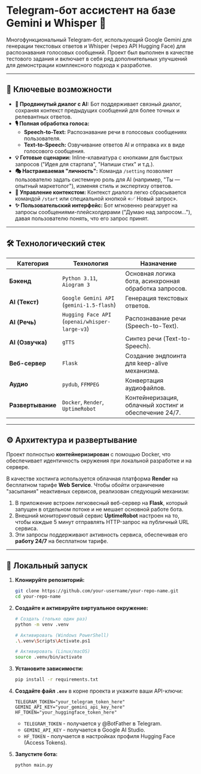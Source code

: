 # Telegram-бот ассистент на базе Gemini и Whisper 🤖

Многофункциональный Telegram-бот, использующий Google Gemini для генерации текстовых ответов и Whisper (через API Hugging Face) для распознавания голосовых сообщений. Проект был выполнен в качестве тестового задания и включает в себя ряд дополнительных улучшений для демонстрации комплексного подхода к разработке.


---

## 🚀 Ключевые возможности

*   **💬 Продвинутый диалог с AI:** Бот поддерживает связный диалог, сохраняя контекст предыдущих сообщений для более точных и релевантных ответов.
*   **🎙️ Полная обработка голоса:**
    *   **Speech-to-Text:** Распознавание речи в голосовых сообщениях пользователя.
    *   **Text-to-Speech:** Озвучивание ответов AI и отправка их в виде голосового сообщения.
*   **💡 Готовые сценарии:** Inline-клавиатура с кнопками для быстрых запросов ("Идея для стартапа", "Напиши стих" и т.д.).
*   **🎭 Настраиваемая "личность":** Команда `/setting` позволяет пользователю задать системную роль для AI (например, "Ты — опытный маркетолог"), изменяя стиль и экспертизу ответов.
*   **🔄 Управление контекстом:** Контекст диалога легко сбрасывается командой `/start` или специальной кнопкой «✅ Новый запрос».
*   **✨ Пользовательский интерфейс:** Бот мгновенно реагирует на запросы сообщениями-плейсхолдерами ("Думаю над запросом..."), давая пользователю понять, что его запрос принят.

---

## 🛠️ Технологический стек

| Категория       | Технология                                                               | Назначение                                             |
| --------------- | ------------------------------------------------------------------------ | ------------------------------------------------------ |
| **Бэкенд**        | `Python 3.11`, `Aiogram 3`                                               | Основная логика бота, асинхронная обработка запросов.  |
| **AI (Текст)**    | `Google Gemini API` (`gemini-1.5-flash`)                                 | Генерация текстовых ответов.                           |
| **AI (Речь)**     | `Hugging Face API` (`openai/whisper-large-v3`)                           | Распознавание речи (Speech-to-Text).                   |
| **AI (Озвучка)**  | `gTTS`                                                                   | Синтез речи (Text-to-Speech).                          |
| **Веб-сервер**    | `Flask`                                                                  | Создание эндпоинта для keep-alive механизма.           |
| **Аудио**         | `pydub`, `FFMPEG`                                                        | Конвертация аудиофайлов.                               |
| **Развертывание** | `Docker`, `Render`, `UptimeRobot`                                        | Контейнеризация, облачный хостинг и обеспечение 24/7.  |

---

## ⚙️ Архитектура и развертывание

Проект полностью **контейнеризирован** с помощью Docker, что обеспечивает идентичность окружения при локальной разработке и на сервере.

В качестве хостинга используется облачная платформа **Render** на бесплатном тарифе **Web Service**. Чтобы обойти ограничение "засыпания" неактивных сервисов, реализован следующий механизм:
1.  В приложение встроен легковесный веб-сервер на **Flask**, который запущен в отдельном потоке и не мешает основной работе бота.
2.  Внешний мониторинговый сервис **UptimeRobot** настроен на то, чтобы каждые 5 минут отправлять HTTP-запрос на публичный URL сервиса.
3.  Эти запросы поддерживают активность сервиса, обеспечивая его **работу 24/7** на бесплатном тарифе.

---

## 🔧 Локальный запуск

1.  **Клонируйте репозиторий:**
    ```bash
    git clone https://github.com/your-username/your-repo-name.git
    cd your-repo-name
    ```

2.  **Создайте и активируйте виртуальное окружение:**
    ```bash
    # Создать (только один раз)
    python -m venv .venv

    # Активировать (Windows PowerShell)
    .\.venv\Scripts\Activate.ps1

    # Активировать (Linux/macOS)
    source .venv/bin/activate
    ```

3.  **Установите зависимости:**
    ```bash
    pip install -r requirements.txt
    ```

4.  **Создайте файл `.env`** в корне проекта и укажите ваши API-ключи:
    ```env
    TELEGRAM_TOKEN="your_telegram_token_here"
    GEMINI_API_KEY="your_gemini_api_key_here"
    HF_TOKEN="your_huggingface_token_here"
    ```
    *   `TELEGRAM_TOKEN` - получается у @BotFather в Telegram.
    *   `GEMINI_API_KEY` - получается в Google AI Studio.
    *   `HF_TOKEN` - получается в настройках профиля Hugging Face (Access Tokens).

5.  **Запустите бота:**
    ```bash
    python main.py
    ```
